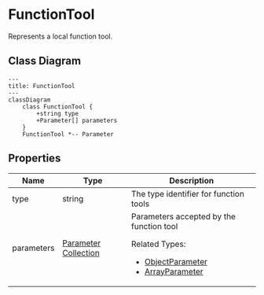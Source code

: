 # FunctionTool

Represents a local function tool.

## Class Diagram

```mermaid
---
title: FunctionTool
---
classDiagram
    class FunctionTool {
        +string type
        +Parameter[] parameters
    }
    FunctionTool *-- Parameter
```





## Properties

| Name | Type | Description |
| ---- | ---- | ----------- |
| type | string | The type identifier for function tools  |
| parameters | [Parameter Collection](Parameter.md) | Parameters accepted by the function tool <p>Related Types:<ul><li>[ObjectParameter](ObjectParameter.md)</li><li>[ArrayParameter](ArrayParameter.md)</li></ul></p> |


